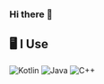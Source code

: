 ### Hi there 👋


<!--START_SECTION-->
<!--END_SECTION:waka-->
## 🖥️ **I Use**

![Kotlin](https://img.shields.io/badge/kotlin-black?style=for-the-badge&logo=kotlin&logoColor=%257F52FF&link=https%3A%2F%2Fkotlinlang.org%2F)
![Java](https://img.shields.io/badge/java-%23ED8B00.svg?style=for-the-badge&logo=openjdk&logoColor=white)
![C++](https://img.shields.io/badge/c++-%2300599C.svg?style=for-the-badge&logo=c%2B%2B&logoColor=white)
